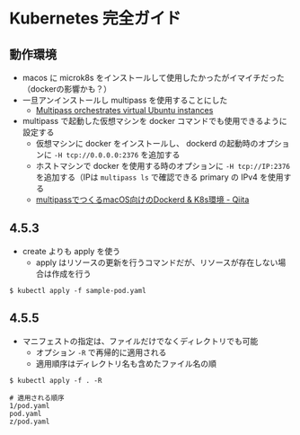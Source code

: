 # Kubernetes 完全ガイド

## 動作環境
- macos に microk8s をインストールして使用したかったがイマイチだった（dockerの影響かも？）
- 一旦アンインストールし multipass を使用することにした
    - [Multipass orchestrates virtual Ubuntu instances](https://multipass.run/)
- multipass で起動した仮想マシンを docker コマンドでも使用できるように設定する
    - 仮想マシンに docker をインストールし、 dockerd の起動時のオプションに `-H tcp://0.0.0.0:2376` を追加する
    - ホストマシンで docker を使用する時のオプションに `-H tcp://IP:2376` を追加する（IPは `multipass ls` で確認できる primary の IPv4 を使用する
    - [multipassでつくるmacOS向けのDockerd & K8s環境 - Qiita](https://qiita.com/mumoshu/items/6ff56badcfabe5ab1f49)

## 4.5.3
- create よりも apply を使う
    - apply はリソースの更新を行うコマンドだが、リソースが存在しない場合は作成を行う

```
$ kubectl apply -f sample-pod.yaml
```

## 4.5.5
- マニフェストの指定は、ファイルだけでなくディレクトリでも可能
    - オプション `-R` で再帰的に適用される
    - 適用順序はディレクトリ名も含めたファイル名の順

```
$ kubectl apply -f . -R
```
```
# 適用される順序
1/pod.yaml
pod.yaml
z/pod.yaml
```

